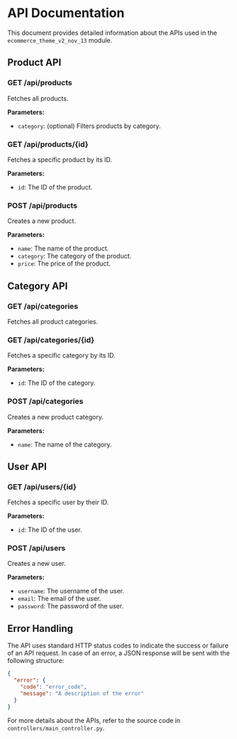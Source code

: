 # API Documentation

This document provides detailed information about the APIs used in the `ecommerce_theme_v2_nov_13` module.

## Product API

### GET /api/products

Fetches all products.

**Parameters:**

- `category`: (optional) Filters products by category.

### GET /api/products/{id}

Fetches a specific product by its ID.

**Parameters:**

- `id`: The ID of the product.

### POST /api/products

Creates a new product.

**Parameters:**

- `name`: The name of the product.
- `category`: The category of the product.
- `price`: The price of the product.

## Category API

### GET /api/categories

Fetches all product categories.

### GET /api/categories/{id}

Fetches a specific category by its ID.

**Parameters:**

- `id`: The ID of the category.

### POST /api/categories

Creates a new product category.

**Parameters:**

- `name`: The name of the category.

## User API

### GET /api/users/{id}

Fetches a specific user by their ID.

**Parameters:**

- `id`: The ID of the user.

### POST /api/users

Creates a new user.

**Parameters:**

- `username`: The username of the user.
- `email`: The email of the user.
- `password`: The password of the user.

## Error Handling

The API uses standard HTTP status codes to indicate the success or failure of an API request. In case of an error, a JSON response will be sent with the following structure:

```json
{
  "error": {
    "code": "error_code",
    "message": "A description of the error"
  }
}
```

For more details about the APIs, refer to the source code in `controllers/main_controller.py`.